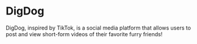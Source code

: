 # DigDog

DigDog, inspired by TikTok, is a social media platform that allows users to post and view short-form videos of their favorite furry friends! 

